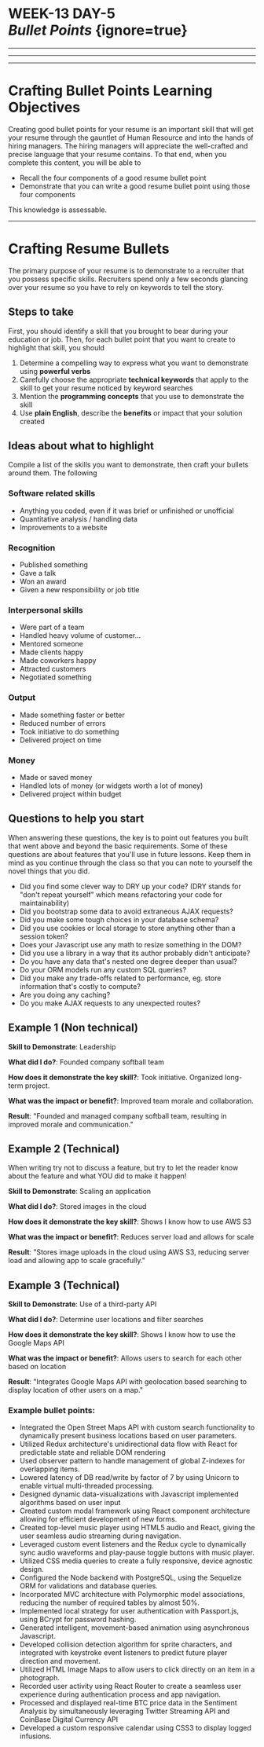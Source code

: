 # WEEK-13 DAY-5<br>*Bullet Points* {ignore=true}
________________________________________________________________________________
<!-- @import "[TOC]" {cmd="toc" depthFrom=1 depthTo=2 orderedList=false} -->
________________________________________________________________________________
________________________________________________________________________________
# Crafting Bullet Points Learning Objectives

Creating good bullet points for your resume is an important skill that will get
your resume through the gauntlet of Human Resource and into the hands of hiring
managers. The hiring managers will appreciate the well-crafted and precise
language that your resume contains. To that end, when you complete this content,
you will be able to

* Recall the four components of a good resume bullet point
* Demonstrate that you can write a good resume bullet point using those four
  components

This knowledge is assessable.

________________________________________________________________________________
# Crafting Resume Bullets

The primary purpose of your resume is to demonstrate to a recruiter that you
possess specific skills. Recruiters spend only a few seconds glancing over your
resume so you have to rely on keywords to tell the story.

## Steps to take

First, you should identify a skill that you brought to bear during your
education or job. Then, for each bullet point that you want to create to
highlight that skill, you should

1. Determine a compelling way to express what you want to demonstrate using
   **powerful verbs**
2. Carefully choose the appropriate **technical keywords** that apply to the
   skill to get your resume noticed by keyword searches
3. Mention the **programming concepts** that you use to demonstrate the skill
4. Use **plain English**, describe the **benefits** or impact that your solution
   created

## Ideas about what to highlight

Compile a list of the skills you want to demonstrate, then craft your bullets
around them. The following

### Software related skills

* Anything you coded, even if it was brief or unfinished or unofficial
* Quantitative analysis / handling data
* Improvements to a website

### Recognition

* Published something
* Gave a talk
* Won an award
* Given a new responsibility or job title

### Interpersonal skills

* Were part of a team
* Handled heavy volume of customer...
* Mentored someone
* Made clients happy
* Made coworkers happy
* Attracted customers
* Negotiated something

### Output

* Made something faster or better
* Reduced number of errors
* Took initiative to do something
* Delivered project on time

### Money

* Made or saved money
* Handled lots of money (or widgets worth a lot of money)
* Delivered project within budget

## Questions to help you start

When answering these questions, the key is to point out features you built that
went above and beyond the basic requirements. Some of these questions are about
features that you'll use in future lessons. Keep them in mind as you continue
through the class so that you can note to yourself the novel things that you
did.

* Did you find some clever way to DRY up your code? (DRY stands for "don't
  repeat yourself" which means refactoring your code for maintainability)
* Did you bootstrap some data to avoid extraneous AJAX requests?
* Did you make some tough choices in your database schema?
* Did you use cookies or local storage to store anything other than a session token?
* Does your Javascript use any math to resize something in the DOM?
* Did you use a library in a way that its author probably didn't anticipate?
* Do you have any data that's nested one degree deeper than usual?
* Do your ORM models run any custom SQL queries?
* Did you make any trade-offs related to performance, eg. store information
  that's costly to compute?
* Are you doing any caching?
* Do you make AJAX requests to any unexpected routes?

## Example 1 (Non technical)

**Skill to Demonstrate**: Leadership

**What did I do?**: Founded company softball team

**How does it demonstrate the key skill?**: Took initiative. Organized long-term
project.

**What was the impact or benefit?**: Improved team morale and collaboration.

**Result**: "Founded and managed company softball team, resulting in improved
morale and communication."

## Example 2 (Technical)

When writing try not to discuss a feature, but try to let the reader know about
the feature and what YOU did to make it happen!

**Skill to Demonstrate**: Scaling an application

**What did I do?**: Stored images in the cloud

**How does it demonstrate the key skill?**: Shows I know how to use AWS S3

**What was the impact or benefit?**: Reduces server load and allows for scale

**Result**: "Stores image uploads in the cloud using AWS S3, reducing server
load and allowing app to scale gracefully."

## Example 3 (Technical)

**Skill to Demonstrate**: Use of a third-party API

**What did I do?**: Determine user locations and filter searches

**How does it demonstrate the key skill?**: Shows I know how to use the Google
Maps API

**What was the impact or benefit?**: Allows users to search for each other based
on location

**Result**: "Integrates Google Maps API with geolocation based searching to
display location of other users on a map."

### Example bullet points:

* Integrated the Open Street Maps API with custom search functionality to
  dynamically present business locations based on user parameters.
* Utilized Redux architecture's unidirectional data flow with React for
  predictable state and reliable DOM rendering
* Used observer pattern to handle management of global Z-indexes for overlapping
  items.
* Lowered latency of DB read/write by factor of 7 by using Unicorn to enable
  virtual multi-threaded processing.
* Designed dynamic data-visualizations with Javascript implemented algorithms
  based on user input
* Created custom modal framework using React component architecture allowing for
  efficient development of new forms.
* Created top-level music player using HTML5 audio and React, giving the user
  seamless audio streaming during navigation.
* Leveraged custom event listeners and the Redux cycle to dynamically sync audio
  waveforms and play-pause toggle buttons with music player.
* Utilized CSS media queries to create a fully responsive, device agnostic
  design.
* Configured the Node backend with PostgreSQL, using the Sequelize ORM for
  validations and database queries.
* Incorporated MVC architecture with Polymorphic model associations, reducing
  the number of required tables by almost 50%.
* Implemented local strategy for user authentication with Passport.js, using
  BCrypt for password hashing.
* Generated intelligent, movement-based animation using asynchronous Javascript.
* Developed collision detection algorithm for sprite characters, and integrated
  with keystroke event listeners to predict future player direction and
  movement.
* Utilized HTML Image Maps to allow users to click directly on an item in a
  photograph.
* Recorded user activity using React Router to create a seamless user experience
  during authentication process and app navigation.
* Processed and displayed real-time BTC price data in the Sentiment Analysis by
  simultaneously leveraging Twitter Streaming API and CoinBase Digital Currency
  API
* Developed a custom responsive calendar using CSS3 to display logged infusions.
